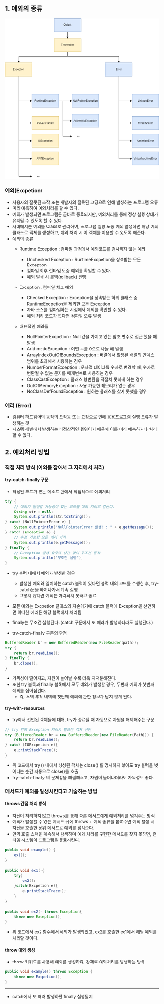 ## 1. 예외의 종류

![img.png](img.png)
### 예외(Excpetion) 
  - 사용자의 잘못된 조작 또는 개발자의 잘못된 코딩으로 인해 발생하는 프로그램 오류 
  - 미리 예측하여 예외처리를 할 수 있다.
  - 예외가 발생되면 프로그램은 곧바로 종료되지만, 예외처리를 통해 정상 실행 상태가 유지될 수 있도록 할 수 있다.
  - 자바에서는 예외를 Class로 관리하여, 프로그램 실행 도중 예외 발생하면 해당 예외 클래스로 객체를 생성하고, 예외 처리 시 이 객체를 이용할 수 있도록 해준다.
  - 예외의 종류
    - Runtime Exception : 컴파일 과정에서 예외코드를 검사하지 않는 예외
      - Unchecked Exception : RuntimeExcpetion을 상속받는 모든 Exception 
      - 컴파일 이후 런타임 도중 예외를 확일할 수 있다.
      - 예외 발생 시 롤백(rollback) 진행 
      
    - Exception : 컴파일 체크 예외 
      - Checked Exception : Exception을 상속받는 하위 클래스 중 RuntimeExcpetion을 제외한 모든 Exception
      - 자바 소스를 컴파일하는 시점에서 예외를 확인할 수 있다.
      - 예외 처리 코드가 없다면 컴파일 오류 발생

    - 대표적인 예외들 
      - NullPointerExcpetion : Null 값을 가지고 있는 참조 변수로 접근 했을 때 발생
      - ArithmeticException : 어떤 수를 0으로 나눌 때 발생
      - ArrayIndexOutOfBoundsException : 배열에서 할당된 배열의 인덱스 범위를 초과해서 사용하는 경우
      - NumberFormatException : 문자열 데이터를 숫자로 변경할 때, 숫자로 변환될 수 없는 문자를 매개변수로 사용하는 경우
      - ClassCastException : 클래스 형변환을 적절치 못하게 하는 경우
      - OutOfMemoryException : 사용 가능한 메모리가 없는 경우
      - NoClassDefFoundException : 원하는 클래스를 찾지 못했을 경우

### 에러 (Error) 
- 컴퓨터 하드웨어의 동작의 오작동 또는 고장으로 인해 응용프로그램 실행 오류가 발생하는 것
- 시스템 레벨에서 발생하는 비정상적인 행위이기 때문에 이를 미리 예측하거나 처리할 수 없다. 


## 2. 예외처리 방법

### 직접 처리 방식 (예외를 잡아서 그 자리에서 처리)
#### try-catch-finally 구문
- 작성된 코드가 있는 메소드 안에서 직접적으로 예외처리

```java
try {
    // 예외가 발생할 가능성이 있는 코드를 예외 처리로 감싼다.
    String str = null;
    System.out.println(str.toString());
} catch (NullPointerError e) {
    System.out.println("NullPointerError 발생! : " + e.getMessage());  
} catch (Exception e) {
    // 수정 가능한 모든 에러 처리
    System.out.println(e.getMessage());
} finally {
    // Exception 발생 유무에 상관 없이 무조건 동작
    System.out.println("무조건 실행");
}
```
- try 블럭 내에서 예외가 발생한 경우 
  - 발생한 예외와 일치하는 catch 블럭이 있다면 블럭 내의 코드를 수행한 후, try-catch문을 빠져나가서 계속 실행
  - 그렇지 않다면 예외는 처리되지 못하고 종료

- 모든 예외는 Excpetion 클래스의 자손이기에 catch 블럭에 Exception을 선언하면 어떠한 에러든 해당 블럭에서 처리됨

- finally는 무조건 실행된다. (catch 구문에서 또 에러가 발생하더라도 실행된다.)

- try-catch-finally 구문의 단점
```java
BufferedReader br = new BufferedReader(new FileReader(path));
try {
    return br.readLine();
} finally {
    br.close();
}
```
- 가독성이 떨어지고, 자원이 늘어날 수록 더욱 지저분해진다.
- 또한 try 블록과 finally 블록에서 모두 예외가 발생할 경우, 두번째 예외가 첫번째 예외를 집어삼킨다.
  - 즉, 스택 추적 내역에 첫번째 예외에 관한 정보가 남지 않게 된다.

#### try-with-resources
- try에서 선언된 객체들에 대해, try가 종료될 때 자동으로 자원을 해제해주는 구문

```java
// try 안에 Exception 처리가 필요한 객체 선언
try (BufferedReader br = new BufferedReader(new FileReader(Path))) {
    return br.readLine();
} catch (IOExcpetion e){
    e.printStackTrace();
}
```
- 위 코드에서 try () 내에서 생성된 객체는 close() 를 명시하지 않아도 try 블럭을 벗어나는 순간 자동으로 close()를 호출
- try-catch-finally 의 문제점을 해결해주고, 자원이 늘어나더라도 가독성도 좋다. 

### 메서드가 예외를 발생시킨다고 기술하는 방법
#### throws 간접 처리 방식
- 자신이 처리하지 않고 throws를 통해 다른 메서드에게 예외처리를 넘겨주는 방식 
- 예외가 발생할 수 있는 메서드 뒤에 throws + 예외 종류를 붙여주면 예외 발생 시 자신을 호출한 상위 메서드로 예외를 넘겨준다.
- 만약 호출 스택을 계속해서 탐색하며 예외 처리를 구현한 메서드를 찾지 못하면, 런타임 시스템이 프로그램을 종료시킨다. 
```java
public void example() {
    ex1();  
}

public void ex1(){
    try{
        ex2();
    }catch(Excpetion e){
        e.printStackTrace();
    }
}

public void ex2() throws Exception{
    throw new Exception();
}
```
- 위 코드에서 ex2 함수에서 예외가 발생되었고, ex2를 호출한 ex1에서 해당 예외를 처리할 것이다.


#### throw 예외 생성
- throw 키워드를 사용해 예외를 생성하여, 강제로 예외처리를 발생하는 방식
```java
public void example() throws Exception {
    throw new Excpetion();    
}
```

-----------------------

- catch에서 또 에러 발생하면 finally 실행될지
